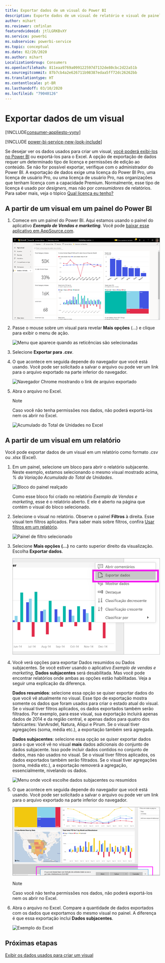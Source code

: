 ```yaml
---
title: Exportar dados de um visual do Power BI
description: Exporte dados de um visual de relatório e visual de painel e exiba-os no Excel.
author: mihart
ms.reviewer: cmfinlan
featuredvideoid: jtlLGRKBvXY
ms.service: powerbi
ms.subservice: powerbi-service
ms.topic: conceptual
ms.date: 02/20/2020
ms.author: mihart
LocalizationGroup: Consumers
ms.openlocfilehash: 811eaa9769a099122597d7132de80cbc2d22a51b
ms.sourcegitcommit: 87b7cb4a2e626711b98387edaa5ff72dc26262bb
ms.translationtype: HT
ms.contentlocale: pt-BR
ms.lasthandoff: 03/10/2020
ms.locfileid: "79040126"
---
```

# <a name="export-data-from-a-visual"></a>Exportar dados de um visual

[!INCLUDE[consumer-appliesto-yyny](../includes/consumer-appliesto-yyny.md)]

[!INCLUDE [power-bi-service-new-look-include](../includes/power-bi-service-new-look-include.md)]

Se desejar ver os dados usados para criar um visual, [você poderá exibi-los no Power BI](end-user-show-data.md) ou exportá-los para o Excel. A opção de exportação de dados requer um determinado tipo de licença e permissões de edição ao conteúdo. Se não for possível exportar, verifique com o administrador do Power BI. A exportação de dados exige uma licença do Power BI Pro, uma licença de usuário Pro, ou uma licença de usuário Pro, nas organizações que tenham licença com a capacidade Premium. Normalmente, esse tipo de licença é usado por *designers*, mas não por *consumidores* de relatórios. Para saber mais, veja o tópico [Qual licença eu tenho?](end-user-license.md)


## <a name="from-a-visual-on-a-power-bi-dashboard"></a>A partir de um visual em um painel do Power BI

1. Comece em um painel do Power BI. Aqui estamos usando o painel do aplicativo ***Exemplo de Vendas e marketing***. Você pode [baixar esse aplicativo em AppSource.com](https://appsource.microsoft.com/product/power-bi/microsoft-retail-analysis-sample.salesandmarketingsample-preview?flightCodes=e2b06c7a-a438-4d99-9eb6-4324ce87f282).

    ![Painel do aplicativo](media/end-user-export/power-bi-dashboards.png)

2. Passe o mouse sobre um visual para revelar **Mais opções** (...) e clique para exibir o menu de ação.

    ![Menu que aparece quando as reticências são selecionadas](media/end-user-export/power-bi-options-menu.png)

3. Selecione **Exportar para .csv**.

4. O que acontece em seguida depende do navegador que você está usando. Você pode ser solicitado a salvar o arquivo ou pode ver um link para o arquivo exportado na parte inferior do navegador. 

    ![Navegador Chrome mostrando o link de arquivo exportado](media/end-user-export/power-bi-dashboard-exports.png)

5. Abra o arquivo no Excel. 

    > [!NOTE]
    > Caso você não tenha permissões nos dados, não poderá exportá-los nem os abrir no Excel.  

    ![Acumulado do Total de Unidades no Excel](media/end-user-export/power-bi-excel.png)


## <a name="from-a-visual-in-a-report"></a>A partir de um visual em um relatório
Você pode exportar dados de um visual em um relatório como formato .csv ou .xlsx (Excel). 

1. Em um painel, selecione um bloco para abrir o relatório subjacente.  Neste exemplo, estamos selecionando o mesmo visual mostrado acima, *% da Variação Acumulada do Total de Unidades*. 

    ![Bloco do painel realçado](media/end-user-export/power-bi-export-reports.png)

    Como esse bloco foi criado no relatório *Exemplo de Vendas e marketing*, esse é o relatório aberto. E ele é aberto na página que contém o visual do bloco selecionado. 

2. Selecione o visual no relatório. Observe o painel **Filtros** à direita. Esse visual tem filtros aplicados. Para saber mais sobre filtros, confira [Usar filtros em um relatório](end-user-report-filter.md).

    ![Painel de filtro selecionado](media/end-user-export/power-bi-export-filter.png)


3. Selecione **Mais opções (...)** no canto superior direito da visualização. Escolha **Exportar dados**.

    ![Opção Exportar dados selecionada no menu suspenso](media/end-user-export/power-bi-export-report.png)

4. Você verá opções para exportar Dados resumidos ou Dados subjacentes. Se você estiver usando o aplicativo *Exemplo de vendas e marketing*, **Dados subjacentes** será desabilitada. Mas você pode encontrar relatórios onde ambas as opções estão habilitadas. Veja a seguir uma explicação da diferença.

    **Dados resumidos**: selecione essa opção se quiser exportar dados do que você vê atualmente no visual.  Esse tipo de exportação mostra somente os dados que foram usados para criar o estado atual do visual. Se o visual tiver filtros aplicados, os dados exportados também serão filtrados. Por exemplo, para esse visual, sua exportação incluirá apenas dados de 2014 e da região central, e apenas dados para quatro dos fabricantes: VanArsdel, Natura, Aliqui e Pirum. Se o visual tiver agregações (soma, média etc.), a exportação também será agregada. 
  

    **Dados subjacentes**: selecione essa opção se quiser exportar dados para o que você vê no visual **mais** dados adicionais do conjunto de dados subjacente.  Isso pode incluir dados contidos no conjunto de dados, mas não usados no visual. Se o visual tiver filtros aplicados, os dados exportados também serão filtrados.  Se o visual tiver agregações (soma, média etc.), a exportação removerá a agregação, essencialmente, nivelando os dados. 

    ![Menu onde você escolhe dados subjacentes ou resumidos](media/end-user-export/power-bi-export-underlying.png)

5. O que acontece em seguida depende do navegador que você está usando. Você pode ser solicitado a salvar o arquivo ou pode ver um link para o arquivo exportado na parte inferior do navegador. 

    ![Arquivo exportado sendo exibido no navegador Microsoft Edge](media/end-user-export/power-bi-export-edge-browser.png)

    > [!NOTE]
    > Caso você não tenha permissões nos dados, não poderá exportá-los nem os abrir no Excel.  


6. Abra o arquivo no Excel. Compare a quantidade de dados exportados com os dados que exportamos do mesmo visual no painel. A diferença é que essa exportação inclui **Dados subjacentes**. 

    ![Exemplo do Excel](media/end-user-export/power-bi-underlying.png)

## <a name="next-steps"></a>Próximas etapas

[Exibir os dados usados para criar um visual](end-user-show-data.md)